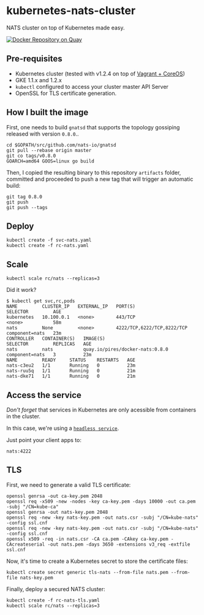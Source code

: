 # kubernetes-nats-cluster
NATS cluster on top of Kubernetes made easy.

[![Docker Repository on Quay](https://quay.io/repository/pires/docker-nats/status "Docker Repository on Quay")](https://quay.io/repository/pires/docker-nats)

## Pre-requisites

* Kubernetes cluster (tested with v1.2.4 on top of [Vagrant + CoreOS](https://github.com/pires/kubernetes-vagrant-coreos-cluster))
* GKE 1.1.x and 1.2.x
* `kubectl` configured to access your cluster master API Server
* OpenSSL for TLS certificate generation.

## How I built the image

First, one needs to build `gnatsd` that supports the topology gossiping released with version `0.8.0`..
```
cd $GOPATH/src/github.com/nats-io/gnatsd
git pull --rebase origin master
git co tags/v0.8.0
GOARCH=amd64 GOOS=linux go build
```

Then, I copied the resulting binary to this repository `artifacts` folder, committed and proceeded to push a new tag that will trigger an automatic build:
```
git tag 0.8.0
git push
git push --tags
```

## Deploy

```
kubectl create -f svc-nats.yaml
kubectl create -f rc-nats.yaml
```

## Scale

```
kubectl scale rc/nats --replicas=3
```

Did it work?

```
$ kubectl get svc,rc,pods
NAME         CLUSTER_IP   EXTERNAL_IP   PORT(S)                      SELECTOR         AGE
kubernetes   10.100.0.1   <none>        443/TCP                      <none>           58m
nats         None         <none>        4222/TCP,6222/TCP,8222/TCP   component=nats   23m
CONTROLLER   CONTAINER(S)   IMAGE(S)                            SELECTOR         REPLICAS   AGE
nats         nats           quay.io/pires/docker-nats:0.8.0   component=nats   3          23m
NAME         READY     STATUS    RESTARTS   AGE
nats-c3eu2   1/1       Running   0          23m
nats-ruu5q   1/1       Running   0          21m
nats-dke71   1/1       Running   0          21m
```

## Access the service

*Don't forget* that services in Kubernetes are only acessible from containers in the cluster.

In this case, we're using a [`headless service`](http://kubernetes.io/v1.1/docs/user-guide/services.html#headless-services).

Just point your client apps to:
```
nats:4222
```

## TLS

First, we need to generate a valid TLS certificate:
```
openssl genrsa -out ca-key.pem 2048
openssl req -x509 -new -nodes -key ca-key.pem -days 10000 -out ca.pem -subj "/CN=kube-ca"
openssl genrsa -out nats-key.pem 2048
openssl req -new -key nats-key.pem -out nats.csr -subj "/CN=kube-nats" -config ssl.cnf
openssl req -new -key nats-key.pem -out nats.csr -subj "/CN=kube-nats" -config ssl.cnf
openssl x509 -req -in nats.csr -CA ca.pem -CAkey ca-key.pem -CAcreateserial -out nats.pem -days 3650 -extensions v3_req -extfile ssl.cnf
```

Now, it's time to create a Kubernetes secret to store the certificate files:
```
kubectl create secret generic tls-nats --from-file nats.pem --from-file nats-key.pem
```

Finally, deploy a secured NATS cluster:
```
kubectl create -f rc-nats-tls.yaml
kubectl scale rc/nats --replicas=3
```
